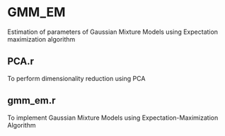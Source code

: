 # GMM_EM
Estimation of parameters of Gaussian Mixture Models using Expectation maximization algorithm

## PCA.r
To perform dimensionality reduction using PCA

## gmm_em.r
To implement Gaussian Mixture Models using Expectation-Maximization Algorithm

